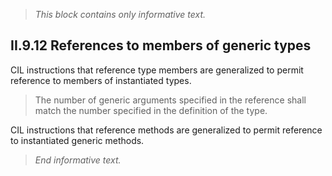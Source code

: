 > _This block contains only informative text._

## II.9.12 References to members of generic types

CIL instructions that reference type members are generalized to permit reference to members of instantiated types.

> The number of generic arguments specified in the reference shall match the number specified in the definition of the type.

CIL instructions that reference methods are generalized to permit reference to instantiated generic methods.

> _End informative text._

